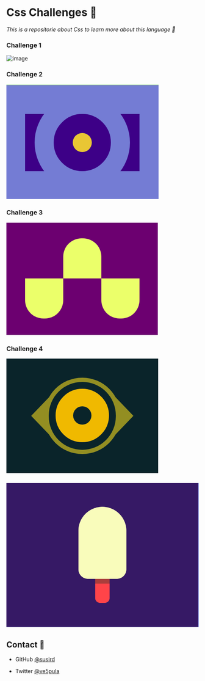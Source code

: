# Css Challenges :muscle:
*This is a repositorie about Css to learn more about this language :cowboy_hat_face:*

### Challenge 1
![image](https://user-images.githubusercontent.com/42523734/114058174-d8656600-9858-11eb-9c5d-122c588d646b.png)

### Challenge 2
![image](img_challenge2.png)

### Challenge 3
![image](img_challenge3.png)

### Challenge 4
![image](img_challenge4.png)

###
![image](img_challenge5.png)


## Contact :fax:

* GitHub [@susird](https://github.com/SUSIRD)
- Twitter [@ve5pula](https://twitter.com/ve5pula)